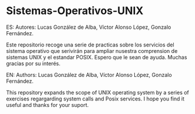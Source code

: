# Sistemas-Operativos-UNIX
ES:
Autores: Lucas González de Alba, Víctor Alonso López, Gonzalo Fernández. 

Este repositorio recoge una serie de practicas sobre los servicios del sistema operativo que serivirán para ampliar nusestra comprension de sistemas UNIX y el estandar POSIX.
Espero que le sean de ayuda. Muchas gracias por su interés.

EN:
Authors: Lucas González de Alba, Víctor Alonso López, Gonzalo Fernández.

This repository expands the scope of UNIX operating system by a series of exercises regargarding system calls and Posix services.
I hope you find it useful and thanks for your suport.
